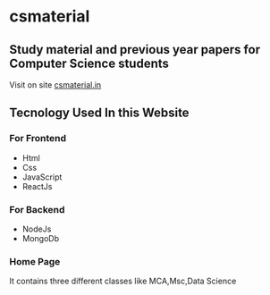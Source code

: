 # csmaterial

## Study material and previous year papers for Computer Science students    
    
Visit on site [csmaterial.in](https://www.csmaterial.in/)



## Tecnology Used In this Website

### For Frontend            
- Html 
- Css 
- JavaScript 
- ReactJs



 ### For Backend     
 - NodeJs                           
 - MongoDb
 
### Home Page 
It contains three different classes like MCA,Msc,Data Science 



